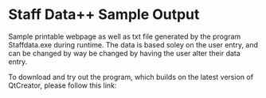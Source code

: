 # Staff Data++ Sample Output
Sample printable webpage as well as txt file generated by the program Staffdata.exe during runtime. The data is based soley on the user entry, and can be changed by way be changed by having the user alter their data entry.

To download and try out the program, which builds on the latest version of QtCreator, please follow this link:
